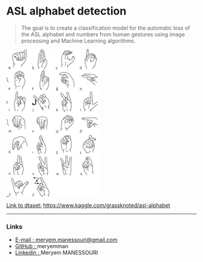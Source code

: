 # ASL alphabet detection

> The goal is to create a classification model for the automatic loss of the ASL alphabet and numbers from human gestures using image processing and Machine Learning algorithms.

<img src="NIDCD-ASL-hands-2014.jpg" align="center" />

[Link to dtaset:](https://www.kaggle.com/grassknoted/asl-alphabet) https://www.kaggle.com/grassknoted/asl-alphabet


***

### Links

- [E-mail : ](mailto:meryem.manessouri@gmail.com) meryem.manessouri@gmail.com
- [GitHub : ](https://github.com/meryemman) meryemman
- [Linkedin : ](https://www.linkedin.com/in/meryem-manessouri/) Meryem MANESSOURI